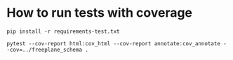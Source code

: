 # How to run tests with coverage
`pip install -r requirements-test.txt`

`pytest --cov-report html:cov_html --cov-report annotate:cov_annotate --cov=../freeplane_schema .`